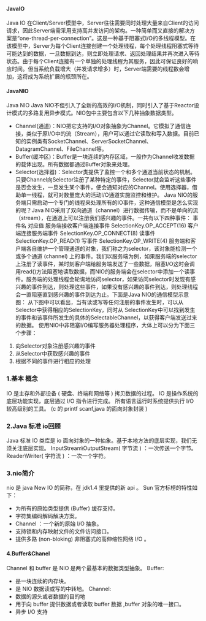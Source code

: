#### JavaIO
Java IO
在Client/Server模型中，Server往往需要同时处理大量来自Client的访问请求，因此Server端需采用支持高并发访问的架构。一种简单而又直接的解决方案是“one-thread-per-connection”。这是一种基于阻塞式I/O的多线程模型。在该模型中，Server为每个Client连接创建一个处理线程，每个处理线程阻塞式等待可能达到的数据，一旦数据到达，则立即处理请求、返回处理结果并再次进入等待状态。由于每个Client连接有一个单独的处理线程为其服务，因此可保证良好的响应时间。但当系统负载增大（并发请求增多）时，Server端需要的线程数会增加，这将成为系统扩展的瓶颈所在。

#### JavaNIO
Java NIO
Java NIO不但引入了全新的高效的I/O机制，同时引入了基于Reactor设计模式的多路复用异步模式。NIO包中主要包含以下几种抽象数据类型。
* Channel(通道)：NIO把它支持的I/O对象抽象为Channel。它模拟了通信连接，类似于原I/O中的流（Stream），用户可以通过它读取和写入数据。目前已知的实例类有SocketChannel、ServerSocketChannel、DatagramChannel、FileChannel等。
* Buffer(缓冲区)：Buffer是一块连续的内存区域，一般作为Channel收发数据的载体出现。所有数据都通过Buffer对象来处理。
* Selector(选择器)：Selector类提供了监控一个和多个通道当前状态的机制。只要Channel向Selector注册了某种特定的事件，Selector就会监听这些事件是否会发生，一旦发生某个事件，便会通知对应的Channel。使用选择器，借助单一线程，就可对数量庞大的活动I/O通道实施监控和维护。
Java NIO的服务端只需启动一个专门的线程来处理所有的IO事件，这种通信模型是怎么实现的呢？Java NIO采用了双向通道（channel）进行数据传输，而不是单向的流（stream），在通道上可以注册我们感兴趣的事件。一共有以下四种事件：
事件名 对应值
服务端接收客户端连接事件 SelectionKey.OP_ACCEPT(16)
客户端连接服务端事件 SelectionKey.OP_CONNECT(8)
读事件 SelectionKey.OP_READ(1)
写事件 SelectionKey.OP_WRITE(4)
服务端和客户端各自维护一个管理通道的对象，我们称之为selector，该对象能检测一个或多个通道 (channel) 上的事件。我们以服务端为例，如果服务端的selector上注册了读事件，某时刻客户端给服务端发送了一些数据，阻塞I/O这时会调用read()方法阻塞地读取数据，而NIO的服务端会在selector中添加一个读事件。服务端的处理线程会轮询地访问selector，如果访问selector时发现有感兴趣的事件到达，则处理这些事件，如果没有感兴趣的事件到达，则处理线程会一直阻塞直到感兴趣的事件到达为止。下面是Java NIO的通信模型示意图：
从下图中可以看出，当有读或写等任何注册的事件发生时，可以从Selector中获得相应的SelectionKey，同时从 SelectionKey中可以找到发生的事件和该事件所发生的具体的SelectableChannel，以获得客户端发送过来的数据。 使用NIO中非阻塞I/O编写服务器处理程序，大体上可以分为下面三个步骤：
1. 向Selector对象注册感兴趣的事件
2. 从Selector中获取感兴趣的事件
3. 根据不同的事件进行相应的处理

### 1.基本 概念
IO 是主存和外部设备 ( 硬盘、终端和网络等 ) 拷贝数据的过程。 IO 是操作系统的底层功能实现，底层通过 I/O 指令进行完成。
所有语言运行时系统提供执行 I/O 较高级别的工具。 (c 的 printf scanf,java 的面向对象封装 )
### 2.Java 标准 io回顾
Java 标准 IO 类库是 io 面向对象的一种抽象。基于本地方法的底层实现，我们无须关注底层实现。 InputStream\OutputStream( 字节流 ) ：一次传送一个字节。 Reader\Writer( 字符流 ) ：一次一个字符。
### 3.nio简介
nio 是 java New IO 的简称，在 jdk1.4 里提供的新 api 。
Sun 官方标榜的特性如下：
- 为所有的原始类型提供 (Buffer) 缓存支持。
- 字符集编码解码解决方案。
- Channel ：一个新的原始 I/O 抽象。
- 支持锁和内存映射文件的文件访问接口。
- 提供多路 (non-bloking) 非阻塞式的高伸缩性网络 I/O 。

#### 4.Buffer&Chanel
Channel 和 buffer 是 NIO 是两个最基本的数据类型抽象。
Buffer:
- 是一块连续的内存块。
- 是 NIO 数据读或写的中转地。
Channel:
- 数据的源头或者数据的目的地
- 用于向 buffer 提供数据或者读取 buffer 数据 ,buffer 对象的唯一接口。
- 异步 I/O 支持
